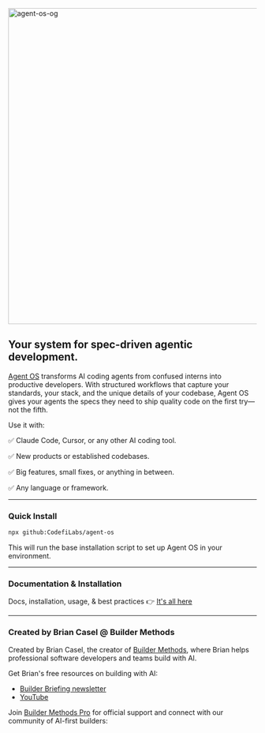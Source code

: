 <img width="1280" height="640" alt="agent-os-og" src="https://github.com/user-attachments/assets/f70671a2-66e8-4c80-8998-d4318af55d10" />

## Your system for spec-driven agentic development.

[Agent OS](https://buildermethods.com/agent-os) transforms AI coding agents from confused interns into productive developers. With structured workflows that capture your standards, your stack, and the unique details of your codebase, Agent OS gives your agents the specs they need to ship quality code on the first try—not the fifth.

Use it with:

✅ Claude Code, Cursor, or any other AI coding tool.

✅ New products or established codebases.

✅ Big features, small fixes, or anything in between.

✅ Any language or framework.

---

### Quick Install

```bash
npx github:CodefiLabs/agent-os
```

This will run the base installation script to set up Agent OS in your environment.

---

### Documentation & Installation

Docs, installation, usage, & best practices 👉 [It's all here](https://buildermethods.com/agent-os)

---

### Created by Brian Casel @ Builder Methods

Created by Brian Casel, the creator of [Builder Methods](https://buildermethods.com), where Brian helps professional software developers and teams build with AI.

Get Brian's free resources on building with AI:
- [Builder Briefing newsletter](https://buildermethods.com)
- [YouTube](https://youtube.com/@briancasel)

Join [Builder Methods Pro](https://buildermethods.com/pro) for official support and connect with our community of AI-first builders:

